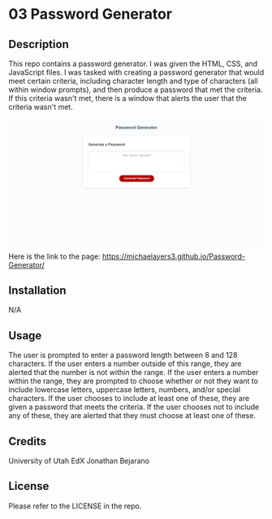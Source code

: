 # 03 Password Generator

## Description

This repo contains a password generator. I was given the HTML, CSS, and JavaScript files. I was tasked with creating a password generator that would meet certain criteria, including character length and type of characters (all within window prompts), and then produce a password that met the criteria. If this criteria wasn't met, there is a window that alerts the user that the criteria wasn't met. 

![screenshot](./Assets/photos/screenshot.png)

Here is the link to the page:
https://michaelayers3.github.io/Password-Generator/

## Installation

N/A

## Usage

The user is prompted to enter a password length between 8 and 128 characters. If the user enters a number outside of this range, they are alerted that the number is not within the range. If the user enters a number within the range, they are prompted to choose whether or not they want to include lowercase letters, uppercase letters, numbers, and/or special characters. If the user chooses to include at least one of these, they are given a password that meets the criteria. If the user chooses not to include any of these, they are alerted that they must choose at least one of these.

## Credits

University of Utah
EdX
Jonathan Bejarano

## License

Please refer to the LICENSE in the repo.
